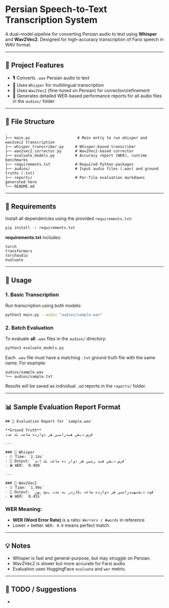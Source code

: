 # Persian Speech-to-Text Transcription System

A dual-model pipeline for converting Persian audio to text using **Whisper** and **Wav2Vec2**. Designed for high-accuracy transcription of Farsi speech in WAV format.

---

## 📌 Project Features

- 🎙 Converts `.wav` Persian audio to text
- 🤖 Uses `Whisper` for multilingual transcription
- 🧬 Uses `Wav2Vec2` (fine-tuned on Persian) for correction/refinement
- 📝 Generates detailed WER-based performance reports for all audio files in the `audios/` folder

---

## 📂 File Structure

```
.
├── main.py                     # Main entry to run whisper and wav2vec2 transcription
├── whisper_transcriber.py     # Whisper-based transcriber
├── wav2vec2_corrector.py      # Wav2Vec2-based corrector
├── evaluate_models.py         # Accuracy report (WER), runtime benchmarks
├── requirements.txt           # Required Python packages
├── audios/                    # Input audio files (.wav) and ground truths (.txt)
├── reports/                   # Per-file evaluation markdowns generated here
└── README.md
```

---

## 🧪 Requirements

Install all dependencies using the provided `requirements.txt`:

```bash
pip install -r requirements.txt
```

**requirements.txt** includes:

```text
torch
transformers
torchaudio
evaluate
```

---

## 🚀 Usage

### 1. Basic Transcription

Run transcription using both models:

```bash
python3 main.py --audio "audios/sample.wav"
```

### 2. Batch Evaluation

To evaluate **all** `.wav` files in the `audios/` directory:

```bash
python3 evaluate_models.py
```

Each `.wav` file must have a matching `.txt` ground truth file with the same name. For example:

```
audios/sample.wav
└── audios/sample.txt
```

Results will be saved as individual `.md` reports in the `reports/` folder.

---

## 📊 Sample Evaluation Report Format

```
## 📄 Evaluation Report for `sample.wav`

**Ground Truth**  
قرص دیفن هیدرامین هر دوازده ساعت یک عدد

---

### 🔹 Whisper
- ⏱ Time: `2.14s`
- 📝 Output: `قرص دیفن هید رمین هر دواز ده ساعت یک اتد`
- ❌ WER: `0.909`

---

### 🔹 Wav2Vec2
- ⏱ Time: `1.99s`
- 📝 Output: `قوث دیفنهیدزامین هر دوازده ساعت یکاردز به مدت پنج بوز`
- ❌ WER: `0.455`
```

### WER Meaning:

- **WER (Word Error Rate)** is a ratio: `#errors / #words` in reference
- Lower = better. `WER: 0.0` means perfect match.

---

## 💡 Notes

- Whisper is fast and general-purpose, but may struggle on Persian.
- Wav2Vec2 is slower but more accurate for Farsi audio.
- Evaluation uses HuggingFace `evaluate` and `wer` metric.

---

## 🔧 TODO / Suggestions

-


